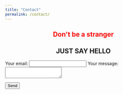 ```yaml
---
title: "Contact"
permalink: /contact/
---
```

## <center><span style="color:red">Don't be a stranger</span></center>
## <center>JUST SAY HELLO</center>

<form
  action="https://formspree.io/moqdjoek"
  method="POST"
>
  <label>
    Your email:
    <input type="text" name="_replyto">
  </label>
  <label>
    Your message:
    <textarea name="message"></textarea>
  </label>

  <!-- your other form fields go here -->

  <button type="submit">Send</button>
</form>

